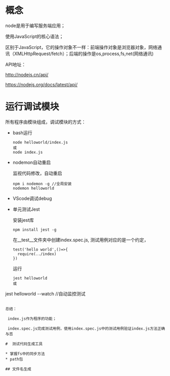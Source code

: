 # 概念

node是用于编写服务端应用；

使用JavaScript的核心语法；

区别于JavaScript，它的操作对象不一样：前端操作对象是浏览器对象，网络通讯（XMLHttpRequest/fetch）；后端的操作是os,process,fs,net(网络通讯)

API地址：

http://nodejs.cn/api/

https://nodejs.org/docs/latest/api/



# 运行调试模块

所有程序由模块组成，调试模块的方式：

* bash运行

  ```
  node helloworld/index.js
  或
  node index.js
  ```

  

* nodemon自动重启

  监视代码修改，自动重启

  ```
  npm i nodemon -g //全局安装
  nodemon helloworld
  ```

* VScode调试debug

* 单元测试Jest

  安装jest库

  ```
  npm install jest -g
  ```

  在\__test\__文件夹中创建index.spec.js, 测试用例对应的是一个约定，

  ```
  test('hello world',()=>{
  	require(../index)
  })
  ```

  运行

  ```
  jest helloworld
  或
jest helloworld --watch //自动监控测试
  ```
  
  总结：
  
  ​	index.js作为程序的功能；
  
  ​	index.spec.js完成测试用例，使用index.spec.js中的测试用例验证index.js方法正确与否
  
  #  测试代码生成工具
  
  * 掌握fs中的同步方法
  * path包
  
  ## 文件名生成
  
  

